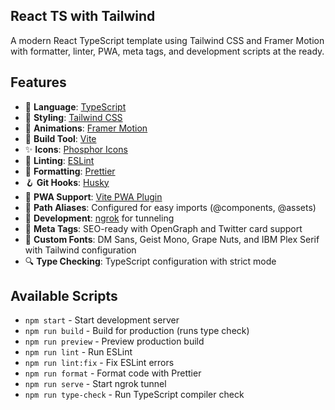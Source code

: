 ## React TS with Tailwind

A modern React TypeScript template using Tailwind CSS and Framer Motion with formatter, linter, PWA, meta tags, and development scripts at the ready.

## Features
- 📝 **Language**: [TypeScript](https://www.typescriptlang.org/)
- 🎨 **Styling**: [Tailwind CSS](https://tailwindcss.com/) 
- 💫 **Animations**: [Framer Motion](https://www.framer.com/motion/)
- 🔧 **Build Tool**: [Vite](https://vitejs.dev/) 
- ✨ **Icons**: [Phosphor Icons](https://phosphoricons.com/) 
- 🎯 **Linting**: [ESLint](https://eslint.org/)
- 💅 **Formatting**: [Prettier](https://prettier.io/) 
- 🪝 **Git Hooks**: [Husky](https://typicode.github.io/husky/) 
- 📱 **PWA Support**: [Vite PWA Plugin](https://vite-pwa-org.netlify.app/)
- 📍 **Path Aliases**: Configured for easy imports (@components, @assets)
- 🔄 **Development**: [ngrok](https://ngrok.com/) for tunneling
- 🎯 **Meta Tags**: SEO-ready with OpenGraph and Twitter card support
- 🌟 **Custom Fonts**: DM Sans, Geist Mono, Grape Nuts, and IBM Plex Serif with Tailwind configuration
- 🔍 **Type Checking**: TypeScript configuration with strict mode

## Available Scripts
- `npm start` - Start development server
- `npm run build` - Build for production (runs type check)
- `npm run preview` - Preview production build
- `npm run lint` - Run ESLint
- `npm run lint:fix` - Fix ESLint errors
- `npm run format` - Format code with Prettier
- `npm run serve` - Start ngrok tunnel
- `npm run type-check` - Run TypeScript compiler check
